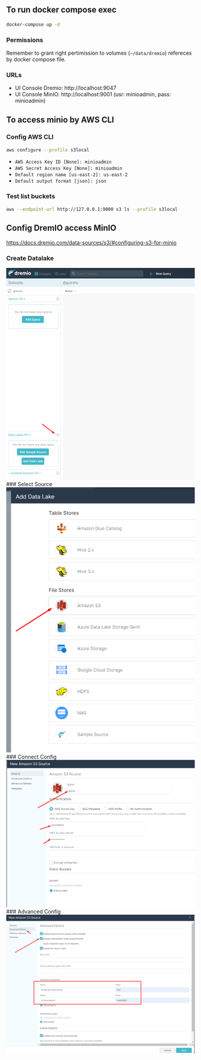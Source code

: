 ## To run docker compose exec
```bash
docker-compose up -d
```
### Permissions
Remember to grant right pertimission to volumes (``~/data/dremio``) refereces by docker compose file.

### URLs
* UI Console Dremio: http://localhost:9047
* UI Console MinIO: http://localhost:9001 (usr: minioadmin, pass: minioadmin)

## To access minio by AWS CLI

### Config AWS CLI
```bash
aws configure --profile s3local
```
* ``AWS Access Key ID [None]: minioadmin``
* ``AWS Secret Access Key [None]: minioadmin``
* ``Default region name [us-east-2]: us-east-2``
* ``Default output format [json]: json``

### Test list buckets
```bash
aws --endpoint-url http://127.0.0.1:9000 s3 ls --profile s3local
```

## Config DremIO access MinIO
https://docs.dremio.com/data-sources/s3/#configuring-s3-for-minio

### Create Datalake
<img src="img/step01.png">
### Select Source
<img src="img/step02.png">
### Connect Config
<img src="img/step03.png">
### Advanced Config
<img src="img/step04.png">
